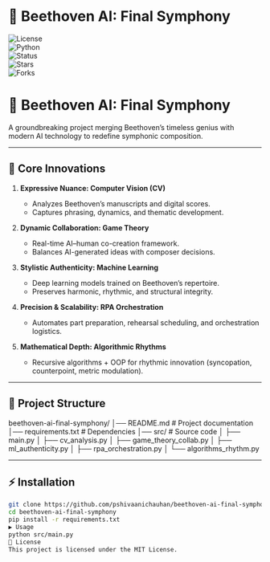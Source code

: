 # 🎼 Beethoven AI: Final Symphony  

![License](https://img.shields.io/badge/license-MIT-green)  
![Python](https://img.shields.io/badge/python-3.9%2B-blue)  
![Status](https://img.shields.io/badge/status-active-brightgreen)  
![Stars](https://img.shields.io/github/stars/pshivaanichauhan/beethoven-ai-final-symphony?style=social)  
![Forks](https://img.shields.io/github/forks/pshivaanichauhan/beethoven-ai-final-symphony?style=social)  
# 🎼 Beethoven AI: Final Symphony  

A groundbreaking project merging Beethoven’s timeless genius with modern AI technology to redefine symphonic composition.  

---

## 🚀 Core Innovations  

1. **Expressive Nuance: Computer Vision (CV)**  
   - Analyzes Beethoven’s manuscripts and digital scores.  
   - Captures phrasing, dynamics, and thematic development.  

2. **Dynamic Collaboration: Game Theory**  
   - Real-time AI–human co-creation framework.  
   - Balances AI-generated ideas with composer decisions.  

3. **Stylistic Authenticity: Machine Learning**  
   - Deep learning models trained on Beethoven’s repertoire.  
   - Preserves harmonic, rhythmic, and structural integrity.  

4. **Precision & Scalability: RPA Orchestration**  
   - Automates part preparation, rehearsal scheduling, and orchestration logistics.  

5. **Mathematical Depth: Algorithmic Rhythms**  
   - Recursive algorithms + OOP for rhythmic innovation (syncopation, counterpoint, metric modulation).  

---

## 📂 Project Structure  

beethoven-ai-final-symphony/
│── README.md # Project documentation
│── requirements.txt # Dependencies
│── src/ # Source code
│ ├── main.py
│ ├── cv_analysis.py
│ ├── game_theory_collab.py
│ ├── ml_authenticity.py
│ ├── rpa_orchestration.py
│ └── algorithms_rhythm.py

---

## ⚡ Installation  

```bash
git clone https://github.com/pshivaanichauhan/beethoven-ai-final-symphony.git
cd beethoven-ai-final-symphony
pip install -r requirements.txt
▶️ Usage
python src/main.py
📜 License
This project is licensed under the MIT License.
